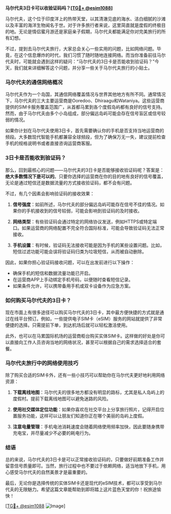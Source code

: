 **马尔代夫3日卡可以收验证码吗？[[TG💪+ @esim1088](https://t.me/s/esim1088)]**

马尔代夫，这个位于印度洋上的热带天堂，以其清澈见底的海水、洁白细腻的沙滩以及丰富的海洋生物闻名于世。对于许多旅行者来说，这里简直就是度假的终极目的地。无论是情侣蜜月游还是家庭亲子假期，马尔代夫都能满足你对完美旅行的所有幻想。

不过，提到去马尔代夫旅行，大家总会关心一些实用的问题，比如网络问题。毕竟，在这个信息爆炸的时代，我们习惯了随时随地连接网络。而当你准备前往马尔代夫时，可能就会遇到这样的疑问：“马尔代夫的3日卡是否能收到验证码？”今天，我们就来详细解答这个问题，并分享一些关于马尔代夫旅行的小贴士。

### 马尔代夫的通信网络概况

马尔代夫作为一个岛国，其通信网络覆盖情况与世界其他地方有所不同。通常情况下，马尔代夫的三大主要运营商是Ooredoo、Dhiraagu和Wataniya。这些运营商提供的SIM卡服务覆盖范围广，从首都马累到各个度假岛屿都有良好的信号支持。然而，由于马尔代夫由多个小岛组成，部分偏远岛屿可能会存在信号盲区或信号较弱的情况。

如果你计划在马尔代夫使用3日卡，首先需要确认你的手机是否支持当地运营商的频段。大多数现代智能手机都兼容全球频段，但为了确保万无一失，建议提前检查手机的规格说明书或者直接咨询运营商客服。

### 3日卡是否能收到验证码？

那么，回到最核心的问题——马尔代夫的3日卡是否能够接收验证码呢？答案是：**绝大多数情况下是可以的**。只要你选择的运营商在你的目的地有良好的信号覆盖，无论是通过短信还是数据流量的方式接收验证码，都不会有问题。

不过，有几个因素会影响验证码的接收效果：

1. **信号强度**：如前所述，马尔代夫的部分偏远岛屿可能存在信号不佳的情况。如果你的手机接收到的信号较弱，可能会影响到验证码的及时接收。
   
2. **网络类型**：有些验证码会通过特定的网络协议发送，例如HTTPS或特定端口。如果运营商的网络配置不完全符合国际标准，可能会导致验证码无法正常接收。

3. **手机设置**：有时候，验证码无法接收可能是因为手机的某些设置问题。比如，短信过滤功能可能会误将验证码归类为垃圾短信，从而被自动删除。

因此，如果你担心验证码接收问题，可以在出发前进行以下操作：
- 确保手机的短信和数据流量功能已开启。
- 在运营商APP上手动绑定手机号码，以便随时查看短信记录。
- 如果条件允许，可以携带备用手机或双卡设备作为应急方案。

### 如何购买马尔代夫的3日卡？

现在市面上有很多途径可以购买马尔代夫的3日卡，其中最方便快捷的方式就是通过在线平台预订。例如，一些提供电子SIM卡（eSIM）服务的网站就提供了非常便捷的选择。只需提前下单，到达机场后就可以轻松激活使用。

此外，也可以在马累国际机场的运营商柜台购买实体SIM卡。这样做的好处是你可以直接向工作人员咨询当地的网络状况，甚至可以根据自己的需求选择适合的套餐。

### 马尔代夫旅行中的网络使用技巧

除了购买合适的SIM卡外，还有一些小技巧可以帮助你在马尔代夫更好地利用网络资源：

1. **下载离线地图**：马尔代夫的很多地方都没有明显的路标，尤其是私人岛屿上的度假村。提前下载离线地图可以避免迷路的风险。

2. **使用社交媒体定位功能**：如果你喜欢在社交平台上分享旅行照片，记得开启位置服务功能，这样可以让朋友们知道你正在哪个美丽的岛屿上度假。

3. **注意电量管理**：手机电池消耗速度会随着网络使用频率加快，因此要随身携带充电宝，并尽量减少不必要的耗电行为。

### 结语

总的来说，马尔代夫的3日卡是可以正常接收验证码的，只要做好前期准备工作并留意信号质量即可。当然，旅行过程中也不要过于依赖网络，适当地放下手机，用心感受马尔代夫的自然美景才是最重要的。

最后，无论你是选择传统的实体SIM卡还是现代的eSIM技术，都可以享受到马尔代夫的无限魅力。希望这篇文章能帮助到即将踏上这片蓝色天堂的你！祝旅途愉快！

[[TG💪+ @esim1088](https://t.me/s/esim1088) ![Image](https://i.postimg.cc/4NQfJmqS/Snipaste-2025-05-13-00-14-12.png)]